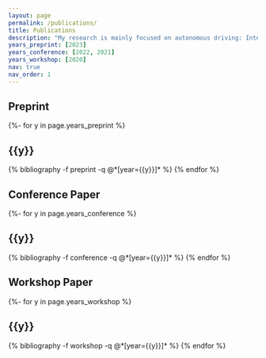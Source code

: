 ```yaml
---
layout: page
permalink: /publications/
title: Publications
description: "My research is mainly focused on autonomous driving: Intersection Management (e.g. traffic simulation with SUMO tools, and deadlock prevention) and 3D Perception (e.g. 3D auto labeling, weakly-supervised 3D object detection, domain adaptation, and sensor fusion)."
years_preprint: [2023]
years_conference: [2022, 2021]
years_workshop: [2020]
nav: true
nav_order: 1
---
```

<!-- _pages/publications.md -->

<article>
<div class="publications">
<h2 class="publ-cat">Preprint</h2>
{%- for y in page.years_preprint %}
  <h2 class="year">{{y}}</h2>
  {% bibliography -f preprint -q @*[year={{y}}]* %}
{% endfor %}
</div>

<div class="publications">
<h2 class="publ-cat">Conference Paper</h2>
{%- for y in page.years_conference %}
  <h2 class="year">{{y}}</h2>
  {% bibliography -f conference -q @*[year={{y}}]* %}
{% endfor %}
</div>

<div class="publications">
<h2 class="publ-cat">Workshop Paper</h2>
{%- for y in page.years_workshop %}
  <h2 class="year">{{y}}</h2>
  {% bibliography -f workshop -q @*[year={{y}}]* %}
{% endfor %}
</div>
</article>
